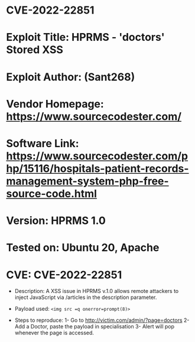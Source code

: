 # CVE-2022-22851
# Exploit Title: HPRMS - 'doctors' Stored XSS
# Exploit Author: (Sant268)
# Vendor Homepage: https://www.sourcecodester.com/
# Software Link: https://www.sourcecodester.com/php/15116/hospitals-patient-records-management-system-php-free-source-code.html
# Version: HPRMS 1.0
# Tested on: Ubuntu 20, Apache
# CVE: CVE-2022-22851

- Description:
A XSS issue in HPRMS v.1.0 allows remote attackers to inject JavaScript via /articles in the description parameter.

- Payload used:
`<img src =q onerror=prompt(8)>`

- Steps to reproduce:
1- Go to http://victim.com/admin/?page=doctors
2- Add a Doctor, paste the payload in specialisation
3- Alert will pop whenever the page is accessed.
